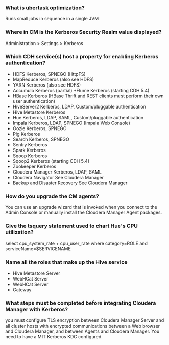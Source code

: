 ### What is ubertask optimization?
Runs small jobs in sequence in a single JVM 

### Where in CM is the Kerberos Security Realm value displayed?
Administration > Settings > Kerberos
 
### Which CDH service(s) host a property for enabling Kerberos authentication?
* HDFS	Kerberos, SPNEGO (HttpFS)
* MapReduce	Kerberos (also see HDFS)
* YARN	Kerberos (also see HDFS)
* Accumulo	Kerberos (partial)
 *Flume	Kerberos (starting CDH 5.4)
* HBase	Kerberos (HBase Thrift and REST clients must perform their own user authentication)
* HiveServer2	Kerberos, LDAP, Custom/pluggable authentication
* Hive Metastore	Kerberos
* Hue	Kerberos, LDAP, SAML, Custom/pluggable authentication
* Impala	Kerberos, LDAP, SPNEGO (Impala Web Console)
* Oozie	Kerberos, SPNEGO
* Pig	Kerberos
* Search	Kerberos, SPNEGO
* Sentry	Kerberos
* Spark	Kerberos
* Sqoop	Kerberos
* Sqoop2	Kerberos (starting CDH 5.4)
* Zookeeper	Kerberos
* Cloudera Manager	Kerberos, LDAP, SAML
* Cloudera Navigator	See Cloudera Manager
* Backup and Disaster Recovery	See Cloudera Manager

### How do you upgrade the CM agents?
You can use an upgrade wizard that is invoked when you connect to the Admin Console or manually install the Cloudera Manager Agent packages.

### Give the tsquery statement used to chart Hue's CPU utilization?
select cpu_system_rate + cpu_user_rate where category=ROLE and serviceName=$SERVICENAME

### Name all the roles that make up the Hive service

* Hive Metastore Server
* WebHCat Server
* WebHCat Server
* Gateway

### What steps must be completed before integrating Cloudera Manager with Kerberos?
you must configure TLS encryption between Cloudera Manager Server and all cluster hosts with encrypted communications between a Web browser and Cloudera Manager, and between Agents and Cloudera Manager.
You need to have a MIT Kerberos KDC configured.

